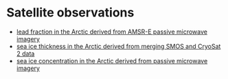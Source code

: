 # Satellite observations

  - [lead fraction in the Arctic derived from AMSR-E passive microwave imagery](lead-fractions.md)
  - [sea ice thickness in the Arctic derived from merging SMOS and CryoSat 2 data](cs2smos_v2.5.md)
  - [sea ice concentration in the Arctic derived from passive microwave imagery](osisaf_conc_cdr.md)

